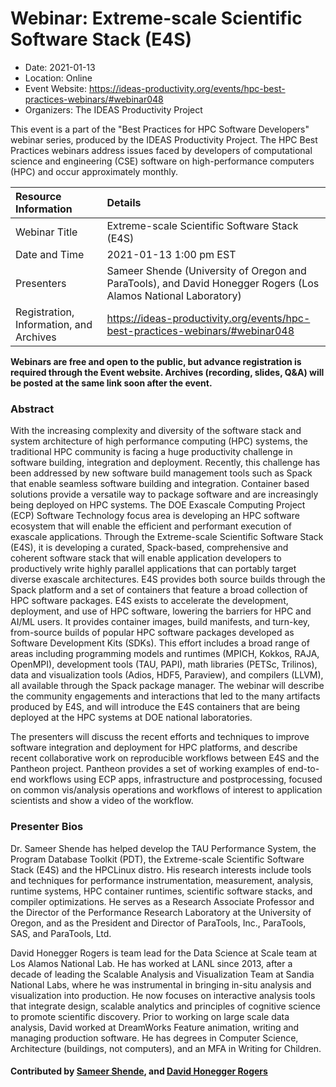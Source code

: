 # Webinar: Extreme-scale Scientific Software Stack (E4S)

- Date: 2021-01-13
- Location: Online
- Event Website: https://ideas-productivity.org/events/hpc-best-practices-webinars/#webinar048
- Organizers: The IDEAS Productivity Project
			   
This event is a part of the "Best Practices for HPC Software
Developers" webinar series, produced by the IDEAS Productivity
Project. The HPC Best Practices webinars address issues faced by
developers of computational science and engineering (CSE) software on
high-performance computers (HPC) and occur approximately monthly.

Resource Information | Details
:--- | :---			   
Webinar Title | Extreme-scale Scientific Software Stack (E4S)
Date and Time | 2021-01-13 1:00 pm EST
Presenters | Sameer Shende (University of Oregon and ParaTools),  and David Honegger Rogers (Los Alamos National Laboratory)
Registration, Information, and Archives | 	<https://ideas-productivity.org/events/hpc-best-practices-webinars/#webinar048>	   

**Webinars are free and open to the public, but advance registration is required through the Event website. Archives (recording, slides, Q&A) will be posted at the same link soon after the event.**

### Abstract
<p>With the increasing complexity and diversity of the software stack and system architecture of high performance computing (HPC) systems, the traditional HPC community is facing a huge productivity challenge in software building, integration and deployment. Recently, this challenge has been addressed by new software build management tools such as Spack that enable seamless software building and integration. Container based solutions provide a versatile way to package software and are increasingly being deployed on HPC systems. The DOE Exascale Computing Project (ECP) Software Technology focus area is developing an HPC software ecosystem that will enable the efficient and performant execution of exascale applications. Through the Extreme-scale Scientific Software Stack (E4S), it is developing a curated, Spack-based, comprehensive and coherent software stack that will enable application developers to productively write highly parallel applications that can portably target diverse exascale architectures. E4S provides both source builds through the Spack platform and a set of containers that feature a broad collection of HPC software packages. E4S exists to accelerate the development, deployment, and use of HPC software, lowering the barriers for HPC and AI/ML users. It provides container images, build manifests, and turn-key, from-source builds of popular HPC software packages developed as Software Development Kits (SDKs). This effort includes a broad range of areas including programming models and runtimes (MPICH, Kokkos, RAJA, OpenMPI), development tools (TAU, PAPI), math libraries (PETSc, Trilinos), data and visualization tools (Adios, HDF5, Paraview), and compilers (LLVM), all available through the Spack package manager. The webinar will describe the community engagements and interactions that led to the many artifacts produced by E4S, and will introduce the E4S containers that are being deployed at the HPC systems at DOE national laboratories.</p>

<p>The presenters will discuss the recent efforts and techniques to improve software integration and deployment for HPC platforms, and describe recent collaborative work on reproducible workflows between E4S and the Pantheon project. Pantheon provides a set of working examples of end-to-end workflows using ECP apps, infrastructure and postprocessing, focused on common vis/analysis operations and workflows of interest to application scientists and show a video of the workflow.</p>



### Presenter Bios
<p>Dr. Sameer Shende has helped develop the TAU Performance System, the Program Database Toolkit (PDT), the Extreme-scale Scientific Software Stack (E4S) and the HPCLinux distro. His research interests include tools and techniques for performance instrumentation, measurement, analysis, runtime systems, HPC container runtimes, scientific software stacks, and compiler optimizations. He serves as a Research Associate Professor and the Director of the Performance Research Laboratory at the University of Oregon, and as the President and Director of ParaTools, Inc., ParaTools, SAS, and ParaTools, Ltd.</p>
<p>David Honegger Rogers is team lead for the Data Science at Scale team at Los Alamos National Lab. He has worked at LANL since 2013, after a decade of leading the Scalable Analysis and Visualization Team at Sandia National Labs, where he was instrumental in bringing in-situ analysis and visualization into production. He now focuses on interactive analysis tools that integrate design, scalable analytics and principles of cognitive science to promote scientific discovery. Prior to working on large scale data analysis, David worked at DreamWorks Feature animation, writing and managing production software. He has degrees in Computer Science, Architecture (buildings, not computers), and an MFA in Writing for Children.</p>

    

#### Contributed by [Sameer Shende](https://github.com/sameershende "Sameer Shende GitHub profile"),  and [David Honegger Rogers](https://github.com/dhrogers "David Honegger Rogers GitHub profile")

<!---
Publish: yes
Categories: skills
Topics: online learning
Level: 2
Prerequisites: default
Aggregate: none
--->

